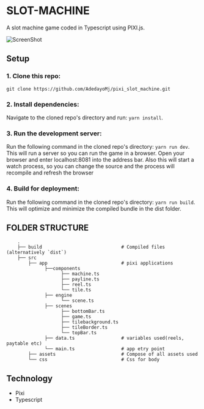 # SLOT-MACHINE
A slot machine game coded in Typescript using PIXI.js.

![ScreenShot](https://github.com/AdedayoMj/pixi_slot_machine.git/master/screenshoot.png)

## Setup


### 1. Clone this repo:
```git clone https://github.com/AdedayoMj/pixi_slot_machine.git```

### 2. Install dependencies:
Navigate to the cloned repo's directory and run:
```yarn install```.

### 3. Run the development server:
Run the following command in the cloned repo's directory:
```yarn run dev```.
This will run a server so you can run the game in a browser.
Open your browser and enter localhost:8081 into the address bar.
Also this will start a watch process, so you can change the source and the process will recompile and refresh the browser

### 4. Build for deployment:
Run the following command in the cloned repo's directory:
```yarn run build```.
This will optimize and minimize the compiled bundle in the dist folder.
## FOLDER STRUCTURE

```
    .
    ├── build                             # Compiled files (alternatively `dist`)
    ├── src
        ├── app                           # pixi applications
              ├──components
                    ├── machine.ts
                    ├── payline.ts
                    ├── reel.ts
                    └── tile.ts
              ├── engine
                    └── scene.ts
              ├── scenes
                    ├── bottomBar.ts
                    ├── game.ts
                    ├── tilebackground.ts
                    ├── tileBorder.ts
                    └── topBar.ts
              ├── data.ts                 # variables used(reels, paytable etc)
              └── main.ts                 # app etry point
        ├── assets                        # Compose of all assets used
        └── css                           # Css for body
```
## Technology
- Pixi
- Typescript


